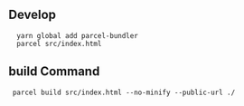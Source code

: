 ## Develop

```
  yarn global add parcel-bundler
  parcel src/index.html
```

## build Command
```
 parcel build src/index.html --no-minify --public-url ./
```